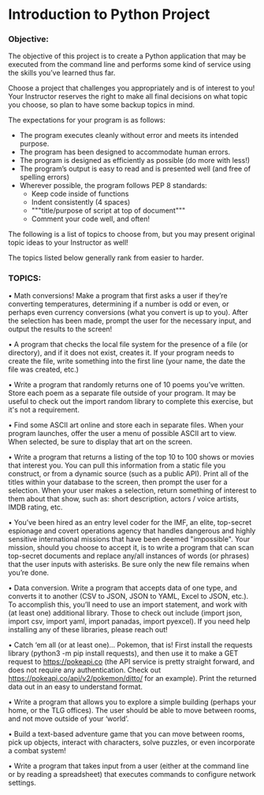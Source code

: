 # Introduction to Python Project

### Objective:
The objective of this project is to create a Python application that may be executed from the command line and performs some kind of service using the skills you’ve learned thus far. 

Choose a project that challenges you appropriately and is of interest to you! Your Instructor reserves the right to make all final decisions on what topic you choose, so plan to have some backup topics in mind.

The expectations for your program is as follows:
- The program executes cleanly without error and meets its intended purpose.
- The program has been designed to accommodate human errors.
- The program is designed as efficiently as possible (do more with less!)
- The program’s output is easy to read and is presented well (and free of spelling errors)
- Wherever possible, the program follows PEP 8 standards:
  - Keep code inside of functions
  - Indent consistently (4 spaces)
  - """title/purpose of script at top of document"""
  - Comment your code well, and often!

The following is a list of topics to choose from, but you may present original topic ideas to your Instructor as well!

The topics listed below generally rank from easier to harder.

### TOPICS:

•	Math conversions! Make a program that first asks a user if they’re converting temperatures, determining if a number is odd or even, or perhaps even currency conversions (what you convert is up to you). After the selection has been made, prompt the user for the necessary input, and output the results to the screen!

•	A program that checks the local file system for the presence of a file (or directory), and if it does not exist, creates it. If your program needs to create the file, write something into the first line (your name, the date the file was created, etc.)

•	Write a program that randomly returns one of 10 poems you’ve written. Store each poem as a separate file outside of your program. It may be useful to check out the import random library to complete this exercise, but it's not a requirement.

•	Find some ASCII art online and store each in separate files. When your program launches, offer the user a menu of possible ASCII art to view. When selected, be sure to display that art on the screen.

•	Write a program that returns a listing of the top 10 to 100 shows or movies that interest you. You can pull this information from a static file you construct, or from a dynamic source (such as a public API). Print all of the titles within your database to the screen, then prompt the user for a selection. When your user makes a selection, return something of interest to them about that show, such as: short description, actors / voice artists, IMDB rating, etc.

•	You’ve been hired as an entry level coder for the IMF, an elite, top-secret espionage and covert operations agency that handles dangerous and highly sensitive international missions that have been deemed "impossible". Your mission, should you choose to accept it, is to write a program that can scan top-secret documents and replace any/all instances of words (or phrases) that the user inputs with asterisks. Be sure only the new file remains when you’re done.

•	Data conversion. Write a program that accepts data of one type, and converts it to another (CSV to JSON, JSON to YAML, Excel to JSON, etc.). To accomplish this, you’ll need to use an import statement, and work with (at least one) additional library. Those to check out include (import json, import csv, import yaml, import panadas, import pyexcel). If you need help installing any of these libraries, please reach out!

•	Catch ‘em all (or at least one)... Pokemon, that is! First install the requests library (python3 -m pip install requests), and then use it to make a GET request to https://pokeapi.co (the API service is pretty straight forward, and does not require any authentication. Check out https://pokeapi.co/api/v2/pokemon/ditto/ for an example). Print the returned data out in an easy to understand format.

•	Write a program that allows you to explore a simple building (perhaps your home, or the TLG offices). The user should be able to move between rooms, and not move outside of your ‘world’.

•	Build a text-based adventure game that you can move between rooms, pick up objects, interact with characters, solve puzzles, or even incorporate a combat system!

•	Write a program that takes input from a user (either at the command line or by reading a spreadsheet) that executes commands to configure network settings.
